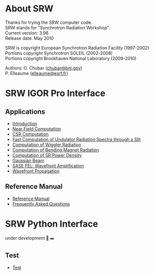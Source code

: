 # About SRW
Thanks for trying the SRW computer code.  
SRW stands for "Synchrotron Radiation Workshop".  
Current version: 3.96  
Release date: May 2010

SRW is copyright European Synchrotron Radiation Facility (1997-2002)  
Portions copyright Synchrotron SOLEIL (2002-2008)  
Portions copyright Brookhaven National Laboratory (2009-2010)

Authors:
O. Chubar (chubar@bnl.gov)  
P. Elleaume (elleaume@esrf.fr)

# SRW IGOR Pro Interface
## Applications

- [Introduction](chap1_introduction.md)
- [Near Field Computation](chap2_nearfield.md)
- [CSR Computation](chap3_CSR.md)
- [Fast Computation of Undulator Radiation Spectra through a Slit](chap4_URS.md)
- [Computation of Wiggler Radiation](chap5_WR.md)
- [Computation of Bending Magnet Radiation](chap6_BMR.md)
- [Computation of SR Power Density](chap7_SRPD.md)
- [Gaussian Beam](chap8_GB.md)
- [SASE FEL: Wavefront Amplification](chap9_SASE.md)
- [Wavefront Propagation](chap10_WP.md)

## Reference Manual

- [Reference Manual](chap11_Ref.md)
- [Frequently Asked Questions](chap12_Ques.md)

# SRW Python Interface
under development
:book:
:black_nib:

## Test

- [Test](chap99_test.md)